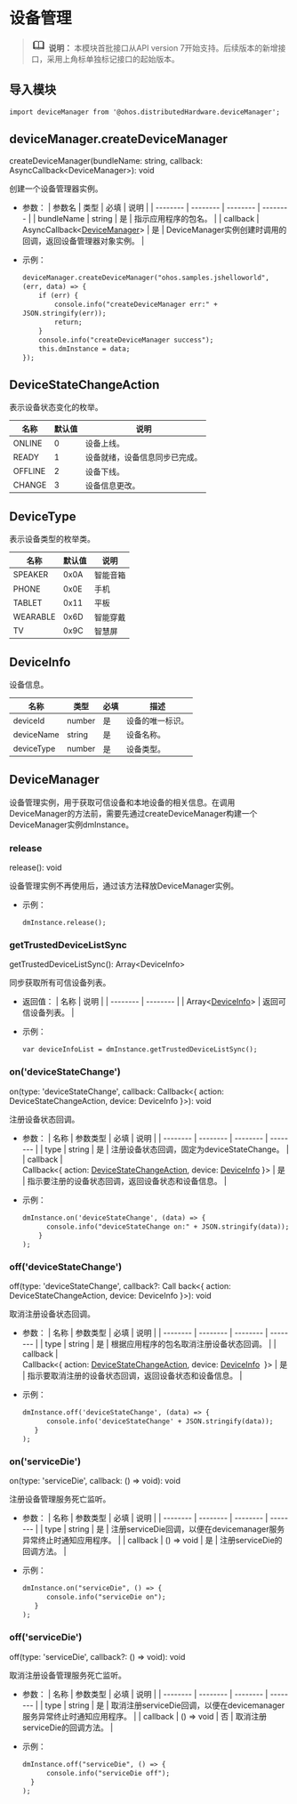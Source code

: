 # 设备管理

> ![icon-note.gif](public_sys-resources/icon-note.gif) **说明：**
> 本模块首批接口从API version 7开始支持。后续版本的新增接口，采用上角标单独标记接口的起始版本。


## 导入模块

```
import deviceManager from '@ohos.distributedHardware.deviceManager';
```


## deviceManager.createDeviceManager

createDeviceManager(bundleName: string, callback: AsyncCallback&lt;DeviceManager&gt;): void

创建一个设备管理器实例。
- 参数：
  | 参数名 | 类型 | 必填 | 说明 |
  | -------- | -------- | -------- | -------- |
  | bundleName | string | 是 | 指示应用程序的包名。 |
  | callback | AsyncCallback&lt;[DeviceManager](#devicemanager)&gt; | 是 | DeviceManager实例创建时调用的回调，返回设备管理器对象实例。 |

- 示例：
  ```
  deviceManager.createDeviceManager("ohos.samples.jshelloworld", (err, data) => {     
      if (err) { 
          console.info("createDeviceManager err:" + JSON.stringify(err));    
          return;
      }
      console.info("createDeviceManager success");
      this.dmInstance = data;
  });
  ```


## DeviceStateChangeAction

表示设备状态变化的枚举。

| 名称 | 默认值 | 说明 |
| -------- | -------- | -------- |
| ONLINE | 0 | 设备上线。 |
| READY | 1 | 设备就绪，设备信息同步已完成。 |
| OFFLINE | 2 | 设备下线。 |
| CHANGE | 3 | 设备信息更改。 |


## DeviceType

表示设备类型的枚举类。

| 名称 | 默认值 | 说明 |
| -------- | -------- | -------- |
| SPEAKER | 0x0A | 智能音箱 |
| PHONE | 0x0E | 手机 |
| TABLET | 0x11 | 平板 |
| WEARABLE | 0x6D | 智能穿戴 |
| TV | 0x9C | 智慧屏 |


## DeviceInfo

设备信息。

| 名称 | 类型 | 必填 | 描述 |
| -------- | -------- | -------- | -------- |
| deviceId | number | 是 | 设备的唯一标识。 |
| deviceName | string | 是 | 设备名称。 |
| deviceType | number | 是 | 设备类型。 |


## DeviceManager

设备管理实例，用于获取可信设备和本地设备的相关信息。在调用DeviceManager的方法前，需要先通过createDeviceManager构建一个DeviceManager实例dmInstance。


### release

release(): void

设备管理实例不再使用后，通过该方法释放DeviceManager实例。

- 示例：
  ```
  dmInstance.release();
  ```


### getTrustedDeviceListSync

getTrustedDeviceListSync(): Array&lt;DeviceInfo&gt;

同步获取所有可信设备列表。

- 返回值：
  | 名称 | 说明 |
  | -------- | -------- |
  | Array&lt;[DeviceInfo](#deviceinfo)&gt; | 返回可信设备列表。 |

- 示例：
  ```
  var deviceInfoList = dmInstance.getTrustedDeviceListSync();
  ```


### on('deviceStateChange')

on(type: 'deviceStateChange',  callback: Callback&lt;{ action: DeviceStateChangeAction, device: DeviceInfo }&gt;): void

注册设备状态回调。

- 参数：
  | 名称 | 参数类型 | 必填 | 说明 |
  | -------- | -------- | -------- | -------- |
  | type | string | 是 | 注册设备状态回调，固定为deviceStateChange。 |
  | callback | Callback&lt;{&nbsp;action:&nbsp;[DeviceStateChangeAction](#devicestatechangeaction),&nbsp;device:&nbsp;[DeviceInfo](#deviceinfo)&nbsp;}&gt; | 是 | 指示要注册的设备状态回调，返回设备状态和设备信息。 |

- 示例：
  ```
  dmInstance.on('deviceStateChange', (data) => {      
        console.info("deviceStateChange on:" + JSON.stringify(data));
      }
  );
  ```


### off('deviceStateChange')

off(type: 'deviceStateChange', callback?: Call	back&lt;{ action: DeviceStateChangeAction, device: DeviceInfo }&gt;): void

取消注册设备状态回调。

- 参数：
  | 名称 | 参数类型 | 必填 | 说明 |
  | -------- | -------- | -------- | -------- |
  | type | string | 是 | 根据应用程序的包名取消注册设备状态回调。 |
  | callback | Callback&lt;{&nbsp;action:&nbsp;[DeviceStateChangeAction](#devicestatechangeaction),&nbsp;device:&nbsp;[DeviceInfo](#deviceinfo)&nbsp;&nbsp;}&gt; | 是 | 指示要取消注册的设备状态回调，返回设备状态和设备信息。 |

- 示例：
  ```
  dmInstance.off('deviceStateChange', (data) => {      
        console.info('deviceStateChange' + JSON.stringify(data));
     }
  );
  ```


### on('serviceDie')

on(type: 'serviceDie', callback: () =&gt; void): void

注册设备管理服务死亡监听。

- 参数：
  | 名称 | 参数类型 | 必填 | 说明 |
  | -------- | -------- | -------- | -------- |
  | type | string | 是 | 注册serviceDie回调，以便在devicemanager服务异常终止时通知应用程序。 |
  | callback | ()&nbsp;=&gt;&nbsp;void | 是 | 注册serviceDie的回调方法。 |

- 示例：
  ```
  dmInstance.on("serviceDie", () => {      
        console.info("serviceDie on");
     }
  );
  ```


### off('serviceDie')

off(type: 'serviceDie', callback?: () =&gt; void): void

取消注册设备管理服务死亡监听。

- 参数：
  | 名称 | 参数类型 | 必填 | 说明 |
  | -------- | -------- | -------- | -------- |
  | type | string | 是 | 取消注册serviceDie回调，以便在devicemanager服务异常终止时通知应用程序。 |
  | callback | ()&nbsp;=&gt;&nbsp;void | 否 | 取消注册serviceDie的回调方法。 |

- 示例：
  ```
  dmInstance.off("serviceDie", () => {      
        console.info("serviceDie off");
    }
  );
  ```
